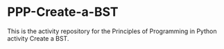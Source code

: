# PPP-Create-a-BST

This is the activity repository for the Principles of Programming in Python activity Create a BST.
